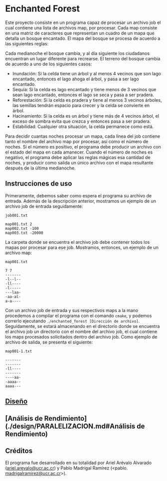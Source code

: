 # Enchanted Forest

Este proyecto consiste en un programa capaz de procesar un archivo job el cual 
contiene una lista de archivos map, por procesar. Cada map consiste en una 
matriz de caracteres que representan un cuadro de un mapa que detalla un 
bosque encantado. El mapa del bosque se procesa de acuerdo a las siguientes 
reglas:

Cada medianoche el bosque cambia, y al día siguiente los ciudadanos 
encuentran un lugar diferente para recrearse. El terreno del bosque cambia 
de acuerdo a uno de los siguientes casos:

* Inundación: Si la celda tiene un árbol y al menos 4 vecinos que son lago 
  encantado, entonces el lago ahoga el árbol, y pasa a ser lago encantado.
* Sequía: Si la celda es lago encantado y tiene menos de 3 vecinos que sean 
  lago encantado, entonces el lago se seca y pasa a ser pradera.
* Reforestación: Si la celda es pradera y tiene al menos 3 vecinos árboles, 
  las semillas tendrán espacio para crecer y la celda se convierte en árbol.
* Hacinamiento: Si la celda es un árbol y tiene más de 4 vecinos árbol, el 
  exceso de sombra evita que crezca y entonces pasa a ser pradera.
* Estabilidad: Cualquier otra situación, la celda permanece como está.

Para decidir cuantas noches procesar un mapa, cada línea del job contiene 
tanto el nombre del archivo map por procesar, así como el número de noches. 
Si el número es positivo, el programa debe producir un archivo con el 
estado del mapa en cada amanecer. Cuando el número de noches es negativo, 
el programa debe aplicar las reglas mágicas esa cantidad de noches, y producir 
como salida un único archivo con el mapa resultante después de la última 
medianoche.

## Instrucciones de uso

Primeramente, debemos saber como espera el programa su archivo de entrada.
Además de la descripción anterior, mostramos un ejemplo de un archivo job de
entrada seguidamente:

```
job001.txt

map001.txt 2
map002.txt -100
map003.txt -20000
```

La carpeta donde se encuentra el archivo job debe contener todos los mapas 
por procesar para ese job. Mostramos, entonces, un ejemplo de un archivo map:

```
map001.txt

7 7
-------
-l--l--
-ll---- 
-l----- 
---laa- 
-aa-al-
a-a----
```

Con un archivo job de entrada y sus respectivos maps a la mano procedemos a 
compilar el programa con el comando `cmake`, y podemos correrlo ejecutando
`./enchanted_forest [Dirección de archivo]`. Seguidamente, se
estará almacenando en el directorio donde se encuentra el archivo job un 
directorio con el nombre del archivo job, el cual contiene los maps 
procesados solicitados dentro del archivo job. Como ejemplo de archivo de 
salida, se presenta el siguiente:

```
map001-1.txt

-------
-------
-ll----
-------
----aa-
-aaaa--
aaaa---
```

## [Diseño](./design/README.md)

## [Análisis de Rendimiento](./design/PARALELIZACION.md#Análisis de Rendimiento)

## Créditos

El programa fue desarrollado en su totalidad por Ariel Arévalo Alvarado
(<ariel.arevalo@ucr.ac.cr>) y Pablo Madrigal Ramírez (<pablo.
madrigalramirez@ucr.ac.cr>).
